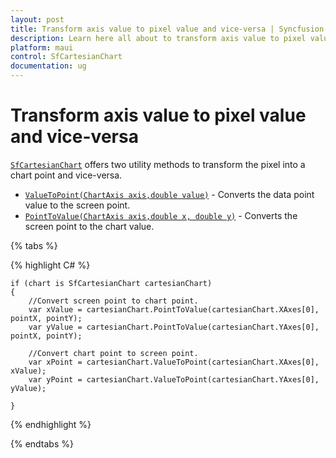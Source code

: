 ```yaml
---
layout: post
title: Transform axis value to pixel value and vice-versa | Syncfusion
description: Learn here all about to transform axis value to pixel value and vice-versa in SfCartesianChart in Syncfusion .NET MAUI Chart (SfCartesianChart) control.
platform: maui
control: SfCartesianChart
documentation: ug
---
```


# Transform axis value to pixel value and vice-versa

[`SfCartesianChart`](https://help.syncfusion.com/cr/maui/Syncfusion.Maui.Charts.SfCartesianChart.html?tabs=tabid-1) offers two utility methods to transform the pixel into a chart point and vice-versa.

* [`ValueToPoint(ChartAxis axis,double value)`]() - Converts the data point value to the screen point.
* [`PointToValue(ChartAxis axis,double x, double y)`]() - Converts the screen point to the chart value.

{% tabs %}

{% highlight C# %}


    if (chart is SfCartesianChart cartesianChart)
    {
        //Convert screen point to chart point.
        var xValue = cartesianChart.PointToValue(cartesianChart.XAxes[0], pointX, pointY);
        var yValue = cartesianChart.PointToValue(cartesianChart.YAxes[0], pointX, pointY);

        //Convert chart point to screen point.
        var xPoint = cartesianChart.ValueToPoint(cartesianChart.XAxes[0], xValue);
        var yPoint = cartesianChart.ValueToPoint(cartesianChart.YAxes[0], yValue);
    
    }

{% endhighlight  %}

{% endtabs %}